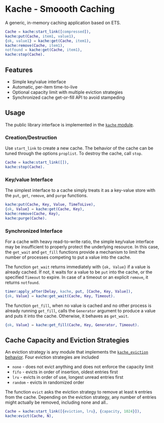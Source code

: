 # Kache - Smoooth Caching

A generic, in-memory caching application based on ETS.

```erlang
Cache = kache:start_link([compressed]),
kache:put(Cache, item1, value1),
{ok, value1} = kache:get(Cache, item1),
kache:remove(Cache, item1),
notfound = kache:get(Cache, item1),
kache:stop(Cache).
```

## Features

* Simple key/value interface
* Automatic, per-item time-to-live
* Optional capacity limit with multiple eviction strategies
* Synchronized cache get-or-fill API to avoid stampeding

## Usage

The public library interface is implemented in the [`kache`
module](src/kache.erl).

### Creation/Destruction

Use `start_link` to create a new cache.  The behavior of the
cache can be tuned through the options `proplist`.  To destroy the
cache, call `stop`.

```erlang
Cache = kache:start_link([]),
kache:stop(Cache).
```

### Key/value Interface

The simplest interface to a cache simply treats it as a key-value
store with the `put`, `get`, `remove`, and `purge` functions.

```erlang
kache:put(Cache, Key, Value, TimeToLive),
{ok, Value} = kache:get(Cache, Key),
kache:remove(Cache, Key),
kache:purge(Cache).
```

### Synchronized Interface

For a cache with heavy read-to-write ratio, the simple key/value
interface may be insufficient to properly protect the underlying
resource.  In this case, the `get_wait` and `get_fill` functions
provide a mechanism to limit the number of processes competing to put
a value into the cache.

The function `get_wait` returns immediately with `{ok, Value}` if a
value is already cached.  If not, it waits for a value to be `put`
into the cache, or the specified `Timeout` to expire.  In case of a
timeout or an explicit `remove`, it returns `notfound`.

```erlang
timer:apply_after(Delay, kache, put, [Cache, Key, Value]),
{ok, Value} = kache:get_wait(Cache, Key, Timeout).
```

The function `get_fill`, when no value is cached and no other process
is already running `get_fill`, calls the `Generator` argument to
produce a value and puts it into the cache.  Otherwise, it behaves as
`get_wait`.

```erlang
{ok, Value} = kache:get_fill(Cache, Key, Generator, Timeout).
```

## Cache Capacity and Eviction Strategies

An eviction strategy is any module that implements the
[`kache_eviction` behavior](src/kache_eviction.erl).  Four eviction
strategies are included

* `none` - does not evict anything and does not enforce the capacity limit
* `fifo` - evicts in order of insertion, oldest entries first
* `lru` - evicts in order of use, longest unread entries first
* `random` - evicts in randomized order

The function `evict` asks the eviction strategy to remove at least `N`
entries from the cache.  Depending on the eviction strategy, any
number of entries might actually be removed, including none and all..

```erlang
Cache = kache:start_link([{eviction, lru}, {capacity, 1024}]),
kache:evict(Cache, N),
```
